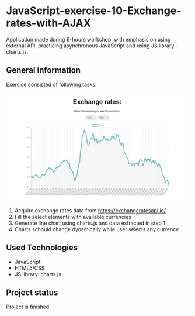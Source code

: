 # JavaScript-exercise-10-Exchange-rates-with-AJAX
Application made during 6-hours workshop, with emphasis on using external API, practicing asynchronous JavaScript and using JS library - charts.js.

## General information

Exercise consisted of following tasks:

![screen1](img/screen1.jpg)

1. Acquire exchange rates data from https://exchangeratesapi.io/
2. Fill the select elements with available currencies
3. Generate line chart using charts.js and data extracted in step 1
4. Charts schould change dynamically while user selects any currency

## Used Technologies
* JavaScript
* HTML5/CSS
* JS library: charts.js 

## Project status
Project is finished
